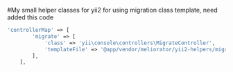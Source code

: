 #My small helper classes for yii2
for using migration class template, need added this code

```php
'controllerMap' => [
        'migrate' => [
            'class' => 'yii\console\controllers\MigrateController',
            'templateFile' => '@app/vendor/meliorator/yii2-helpers/migration_template.php',
        ],
    ],
```

